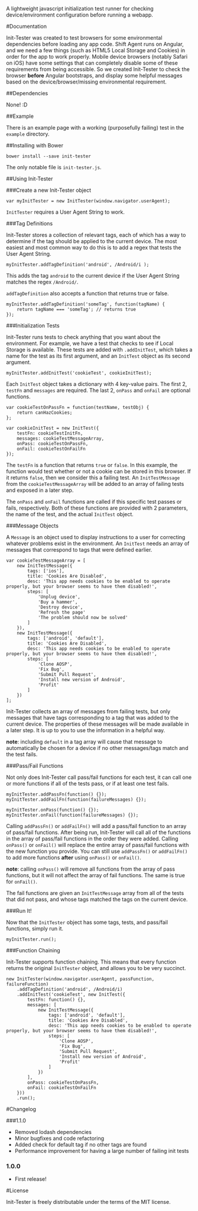 A lightweight javascript initialization test runner for checking device/environment configuration before running a webapp.

#Documentation

Init-Tester was created to test browsers for some environmental dependencies before loading any app code. Shift Agent runs on Angular, and we need a few things (such as HTML5 Local Storage and Cookies) in order for the app to work properly. Mobile device browsers (notably Safari on iOS) have some settings that can completely disable some of these requirements from being accessible. So we created Init-Tester to check the browser **before** Angular bootstraps, and display some helpful messages based on the device/browser/missing environmental requirement.

##Dependencies

None! :D

##Example

There is an example page with a working (purposefully failing) test in the `example` directory.

##Installing with Bower

	bower install --save init-tester

The only notable file is `init-tester.js`.

##Using Init-Tester


###Create a new Init-Tester object

	var myInitTester = new InitTester(window.navigator.userAgent);

`InitTester` requires a User Agent String to work.


###Tag Definitions

Init-Tester stores a collection of relevant tags, each of which has a way to determine if the tag should be applied to the current device. The most easiest and most common way to do this is to add a regex that tests the User Agent String.

	myInitTester.addTagDefinition('android', /Android/i );

This adds the tag `android` to the current device if the User Agent String matches the regex `/Android/`.

`addTagDefinition` also accepts a function that returns true or false.

	myInitTester.addTagDefinition('someTag', function(tagName) {
		return tagName === 'someTag'; // returns true
	});


###Initialization Tests

Init-Tester runs tests to check anything that you want about the environment. For example, we have a test that checks to see if Local Storage is available. These tests are added with `.addInitTest`, which takes a name for the test as its first argument, and an `InitTest` object as its second argument.

	myInitTester.addInitTest('cookieTest', cookieInitTest);

Each `InitTest` object takes a dictionary with 4 key-value pairs. The first 2, `testFn` and `messages` are required. The last 2, `onPass` and `onFail` are optional functions.

	var cookieTestOnPassFn = function(testName, testObj) {
		return canHazCookies;
	};
	
	var cookieInitTest = new InitTest({
		testFn: cookieTestInitFn,
		messages: cookieTestMessageArray,
		onPass: cookieTestOnPassFn,
		onFail: cookieTestOnFailFn
	});
	
The `testFn` is a function that returns `true` or `false`. In this example, the function would test whether or not a cookie can be stored in this browser. If it returns `false`, then we consider this a failing test. An `InitTestMessage` from the `cookieTestMessageArray` will be added to an array of failing tests and exposed in a later step.

The `onPass` and `onFail` functions are called if this specific test passes or fails, respectively. Both of these functions are provided with 2 parameters, the name of the test, and the actual `InitTest` object.


###Message Objects

A `Message` is an object used to display instructions to a user for correcting whatever problems exist in the environment. An `InitTest` needs an array of messages that correspond to tags that were defined earlier.

	var cookieTestMessageArray = [
		new InitTestMessage({
			tags: ['ios'],
			title: 'Cookies Are Disabled',
			desc: 'This app needs cookies to be enabled to operate properly, but your browser seems to have them disabled!',
			steps: [
				'Unplug device',
				'Buy a hammer',
				'Destroy device',
				'Refresh the page'
				'The problem should now be solved'
			]
		}),
		new InitTestMessage({
			tags: ['android', 'default'],
			title: 'Cookies Are Disabled',
			desc: 'This app needs cookies to be enabled to operate properly, but your browser seems to have them disabled!',
			steps: [
				'Clone AOSP',
				'Fix Bug',
				'Submit Pull Request',
				'Install new version of Android',
				'Profit'
			]
		})
	];

Init-Tester collects an array of messages from failing tests, but only messages that have tags corresponding to a tag that was added to the current device. The properties of these messages will be made available in a later step. It is up to you to use the information in a helpful way.

**note**: including `default` in a tag array will cause that message to automatically be chosen for a device if no other messages/tags match and the test fails.


###Pass/Fail Functions

Not only does Init-Tester call pass/fail functions for each test, it can call one or more functions if all of the tests pass, or if at least one test fails.

	myInitTester.addPassFn(function() {});
	myInitTester.addFailFn(function(failureMessages) {});
	
	myInitTester.onPass(function() {});
	myInitTester.onFail(function(failureMessages) {});

Calling `addPassFn()` or `addFailFn()` will add a pass/fail function to an array of pass/fail functions. After being run, Init-Tester will call all of the functions in the array of pass/fail functions in the order they were added. Calling `onPass()` or `onFail()` will replace the entire array of pass/fail functions with the new function you provide. You can still use `addPassFn()` or `addFailFn()` to add more functions **after** using `onPass()` or `onFail()`.

**note**: calling `onPass()` will remove all functions from the array of pass functions, but it will not affect the array of fail functions. The same is true for `onFail()`.

The fail functions are given an `InitTestMessage` array from all of the tests that did not pass, and whose tags matched the tags on the current device.


###Run It!

Now that the `InitTester` object has some tags, tests, and pass/fail functions, simply run it.

	myInitTester.run();


###Function Chaining

Init-Tester supports function chaining. This means that every function returns the original `InitTester` object, and allows you to be very succinct.

	new InitTester(window.navigator.userAgent, passFunction, failureFunction)
		.addTagDefinition('android', /Android/i)
		.addInitTest('cookieTest', new InitTest({
			testFn: function() {},
			messages: [
				new InitTestMessage({
					tags: ['android', 'default'],
					title: 'Cookies Are Disabled',
					desc: 'This app needs cookies to be enabled to operate properly, but your browser seems to have them disabled!',
					steps: [
						'Clone AOSP',
						'Fix Bug',
						'Submit Pull Request',
						'Install new version of Android',
						'Profit'
					]
				})
			],
			onPass: cookieTestOnPassFn,
			onFail: cookieTestOnFailFn
		}))
		.run();


#Changelog

###1.1.0

* Removed lodash dependencies
* Minor bugfixes and code refactoring
* Added check for default tag if no other tags are found
* Performance improvement for having a large number of failing init tests

### 1.0.0

* First release!

#License

Init-Tester is freely distributable under the terms of the MIT license.